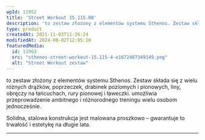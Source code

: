 ```yaml
---
wpId: 11952
title: 'Street Workout 15.115.00'
description: 'to zestaw złożony z elementów systemu Sthenos. Zestaw składa się z wielu różnych drążków, poprzeczek, drabinek poziomych i pionowych, liny, obręczy na łańcuchach, rury pionowej i ławeczki. umożliwia przeprowadzenie ambitnego i różnorodnego treningu wielu osobom jednocześnie. Solidna, stalowa konstrukcja jest malowana proszkowo – gwarantuje to trwałość i estetykę na długie lata.'
type: product
createdAt: 2021-11-03T11:26:24
modifiedAt: 2024-08-02T12:05:10
featuredMedia:
  id: 11963
  src: "sthenos-street-workout-15.115-4-e1672407349149.png"
  alt: "Street Workout zestaw"
---
```



to zestaw złożony z elementów systemu Sthenos. Zestaw składa się z wielu różnych drążków, poprzeczek, drabinek poziomych i pionowych, liny, obręczy na łańcuchach, rury pionowej i ławeczki. umożliwia przeprowadzenie ambitnego i różnorodnego treningu wielu osobom jednocześnie.

Solidna, stalowa konstrukcja jest malowana proszkowo – gwarantuje to trwałość i estetykę na długie lata.

* * *